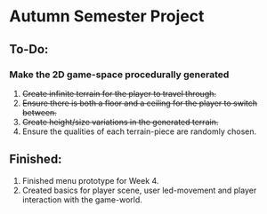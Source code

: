 # Autumn Semester Project


## To-Do:

### Make the 2D game-space procedurally generated
1. ~~Create infinite terrain for the player to travel through.~~
2. ~~Ensure there is both a floor and a ceiling for the player to switch between.~~
3. ~~Create height/size variations in the generated terrain.~~
4. Ensure the qualities of each terrain-piece are randomly chosen.

## Finished:

1. Finished menu prototype for Week 4.
2. Created basics for player scene, user led-movement and player interaction with the game-world.
